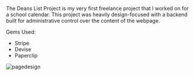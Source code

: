 <!-- [Link to the Website](http://deanslistproject.herokuapp.com) -->

The Deans List Project is my very first freelance project that I worked on for a school calendar. This project was heavily design-focused with a backend built for administrative control over the content of the webpage.

Gems Used:
- Stripe
- Devise
- Paperclip

![pagedesign](https://cloud.githubusercontent.com/assets/5783423/3882222/1a263a70-2195-11e4-817d-2f2b8afaaf32.png)
